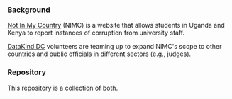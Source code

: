 ### Background

[Not In My Country](https://www.notinmycountry.org/) (NIMC) is a website that allows students in Uganda and Kenya to report instances of corruption from university staff.

[DataKind DC](http://www.datakind.org/howitworks/datachapters/datakind-dc/) volunteers are teaming up to expand NIMC's scope to other countries and public officials in different sectors (e.g., judges).

### Repository

This repository is a collection of both.
